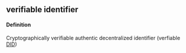 ## verifiable identifier

<h4>Definition</h4><p>Cryptographically verifiable authentic decentralized identifier (verfiable <a href="DID">DID</a>)</p>

